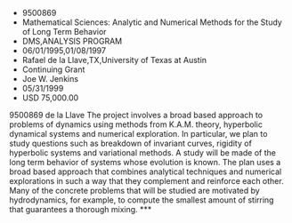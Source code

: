 
* 9500869
* Mathematical Sciences: Analytic and Numerical Methods for the Study of Long Term Behavior
* DMS,ANALYSIS PROGRAM
* 06/01/1995,01/08/1997
* Rafael de la Llave,TX,University of Texas at Austin
* Continuing Grant
* Joe W. Jenkins
* 05/31/1999
* USD 75,000.00

9500869 de la Llave The project involves a broad based approach to problems of
dynamics using methods from K.A.M. theory, hyperbolic dynamical systems and
numerical exploration. In particular, we plan to study questions such as
breakdown of invariant curves, rigidity of hyperbolic systems and variational
methods. A study will be made of the long term behavior of systems whose
evolution is known. The plan uses a broad based approach that combines
analytical techniques and numerical explorations in such a way that they
complement and reinforce each other. Many of the concrete problems that will be
studied are motivated by hydrodynamics, for example, to compute the smallest
amount of stirring that guarantees a thorough mixing. ***
